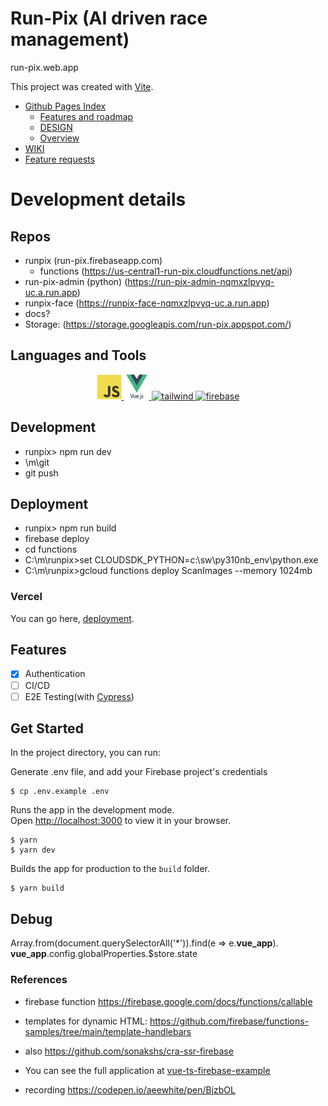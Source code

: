 # Run-Pix (AI driven race management)

run-pix.web.app

This project was created with [Vite](https://vitejs.dev/).

* [Github Pages Index](docs/index.md)
  * [Features and roadmap](docs/todo.md)
  * [DESIGN](docs/design.md)
  * [Overview](docs/overview.md)
* [WIKI](https://github.com/avinashmane/runpix/wiki)
* [Feature requests](https://github.com/avinashmane/runpix/discussions)

# Development details

## Repos

* runpix  (run-pix.firebaseapp.com)
  * functions (https://us-central1-run-pix.cloudfunctions.net/api)
* run-pix-admin (python) (https://run-pix-admin-nqmxzlpvyq-uc.a.run.app)
* runpix-face (https://runpix-face-nqmxzlpvyq-uc.a.run.app)
* docs?
* Storage: (https://storage.googleapis.com/run-pix.appspot.com/)

## Languages and Tools

<div align="center">
  <a href="https://developer.mozilla.org/en-US/docs/Web/JavaScript" target="_blank" rel="noreferrer"> 
    <img src="https://raw.githubusercontent.com/devicons/devicon/master/icons/javascript/javascript-original.svg" alt="javascript" width="40" height="40"/> 
  </a>
  <a href="https://vuejs.org/" target="_blank" rel="noreferrer"> 
    <img src="https://raw.githubusercontent.com/devicons/devicon/master/icons/vuejs/vuejs-original-wordmark.svg" alt="vuejs" width="40" height="40"/> 
  </a>
  <a href="https://tailwindcss.com/" target="_blank" rel="noreferrer"> 
    <img src="https://www.vectorlogo.zone/logos/tailwindcss/tailwindcss-icon.svg" alt="tailwind" width="40" height="40"/> 
  </a>
  <a href="https://firebase.google.com/" target="_blank" rel="noreferrer"> 
    <img src="https://www.vectorlogo.zone/logos/firebase/firebase-icon.svg" alt="firebase" width="40" height="40"/> 
  </a>
</div>

## Development 
* runpix\> npm run dev
* \m\git
* git push
## Deployment


* runpix\> npm run build
* firebase deploy
* cd functions
* C:\m\runpix>set CLOUDSDK_PYTHON=c:\sw\py310nb_env\python.exe
* C:\m\runpix>gcloud functions deploy ScanImages --memory 1024mb

### Vercel
You can go here, [deployment](https://firebase-auth-vite.vercel.app/).

## Features
- [X] Authentication
- [ ] CI/CD
- [ ] E2E Testing(with [Cypress](https://www.cypress.io/))

## Get Started

In the project directory, you can run:

Generate .env file, and add your Firebase project's credentials
```
$ cp .env.example .env
```

Runs the app in the development mode.\
Open [http://localhost:3000](http://localhost:3000) to view it in your browser.
```
$ yarn
$ yarn dev
```
Builds the app for production to the `build` folder.
```
$ yarn build
```

## Debug


Array.from(document.querySelectorAll('*')).find(e => e.__vue_app__).
__vue_app__.config.globalProperties.$store.state

### References

* firebase function
https://firebase.google.com/docs/functions/callable

* templates for dynamic HTML: https://github.com/firebase/functions-samples/tree/main/template-handlebars
* also https://github.com/sonakshs/cra-ssr-firebase

* You can see the full application at [vue-ts-firebase-example](https://github.com/Chia1104/vue-ts-firebase-example)

* recording 
https://codepen.io/aeewhite/pen/BjzbOL

